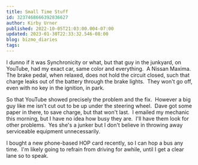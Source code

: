 ```yaml
---
title: Small Time Stuff
id: 3237468666392836627
author: Kirby Urner
published: 2022-10-05T21:03:00.004-07:00
updated: 2023-01-30T22:33:32.546-08:00
blog: bizmo_diaries
tags: 
---
```


[](https://www.flickr.com/photos/kirbyurner/15624212726/in/photolist-2kZEHtL-pNEb73-bPvict-bPvi5p-b89Pev-aBUhaj-9Jw4Wb-9Jw4Eb-9oKJ3p-76jj94-6V6uqW-6bigru-2kmBeEs-UNpxir-UqCsa8-bWZhni-7iN1QW-6US1xd-6TzsJT)

I dunno if it was Synchronicity or what, but that guy in the junkyard, on YouTube, had my exact car, same color and everything.  A Nissan Maxima.  The brake pedal, when relaxed, does not hold the circuit closed, such that charge leaks out of the battery through the brake lights.  They won't go off, even with no key in the ignition, in park.

So that YouTube showed precisely the problem and the fix.  However a big guy like me isn't cut out to be up under the steering wheel.  Dave got some paper in there, to save charge, but that won't last.  I emailed my mechanic this morning, but I have no idea how busy they are.  I'll have them look for other problems.  Yes she's a junker but I don't believe in throwing away serviceable equipment unnecessarily.

I bought a new phone-based HOP card recently, so I can hop a bus any time.  I'm likely going to refrain from driving for awhile, until I get a clear lane so to speak.